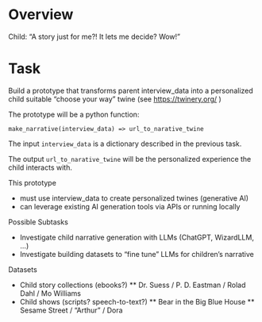 # Overview

Child: “A story just for me?! It lets me decide? Wow!”

# Task

Build a prototype that transforms parent interview_data into a personalized child suitable “choose your way” twine (see https://twinery.org/ ) 

The prototype will be a python function:

```make_narrative(interview_data) => url_to_narative_twine```

The input `interview_data` is a dictionary described in the previous task.

The output `url_to_narative_twine` will be the personalized experience the child interacts with.

This prototype 
* must use interview_data to create personalized twines (generative AI)
* can leverage existing AI generation tools via APIs or running locally

Possible Subtasks
* Investigate child narrative generation with LLMs (ChatGPT, WizardLLM, ...)
* Investigate building datasets to “fine tune” LLMs for children’s narrative 

Datasets
* Child story collections (ebooks?)
** Dr. Suess / P. D. Eastman / Rolad Dahl / Mo Williams
* Child shows (scripts? speech-to-text?)
** Bear in the Big Blue House 
** Sesame Street / “Arthur” / Dora
